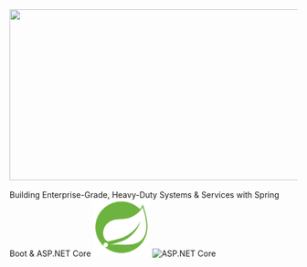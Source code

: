 <a href="#">
  <img height="300" width="850" src="https://i.pinimg.com/originals/cd/54/4e/cd544ea83dedc9872d29289124cc7852.gif"/>
</a>

<!--
**raksabackend/raksabackend** is a ✨ _special_ ✨ repository because its `README.md` (this file) appears on your GitHub profile.

Here are some ideas to get you started:

- 🔭 I’m currently working on ...
- 🌱 I’m currently learning ...
- 👯 I’m looking to collaborate on ...
- 🤔 I’m looking for help with ...
- 💬 Ask me about ...
- 📫 How to reach me: ...
- 😄 Pronouns: ...
- ⚡ Fun fact: ...
-->

Building Enterprise-Grade, Heavy-Duty Systems & Services with Spring Boot & ASP.NET Core
<img src="https://raw.githubusercontent.com/github/explore/main/topics/spring-boot/spring-boot.png" alt="Spring Boot" width="100" height="100" />
<img src="https://raw.githubusercontent.com/github/explore/main/topics/aspnetcore/aspnetcore.png" alt="ASP.NET Core" width="100" height="100" />

